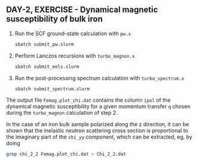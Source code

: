 ## DAY-2, EXERCISE - Dynamical magnetic susceptibility of bulk iron

1. Run the SCF ground-state calculation with `pw.x`
   ```bash
   sbatch submit_pw.slurm
   ```

2. Perform Lanczos recursions with `turbo_magnon.x`
   ```bash
   sbatch submit_eels.slurm
   ```

3. Run the post-processing spectrum calculation with `turbo_spectrum.x`
   ```bash
   sbatch submit_spectrum.slurm
   ```
The output file `Femag.plot_chi.dat` contains the column `ipol` of the dynamical magnetic susceptibility 
for a given momentum transfer `q` chosen during the `turbo_magnon` calculation of step 2.

In the case of an iron bulk sample polarized along the z direction, it can be shown that the inelastic neutron scattering cross section is
proportional to the imaginary part of the `chi_yy` component, which can be extracted, eg, by doing 
```bash
grep chi_2_2 Femag.plot_chi.dat > Chi_2_2.dat
```


